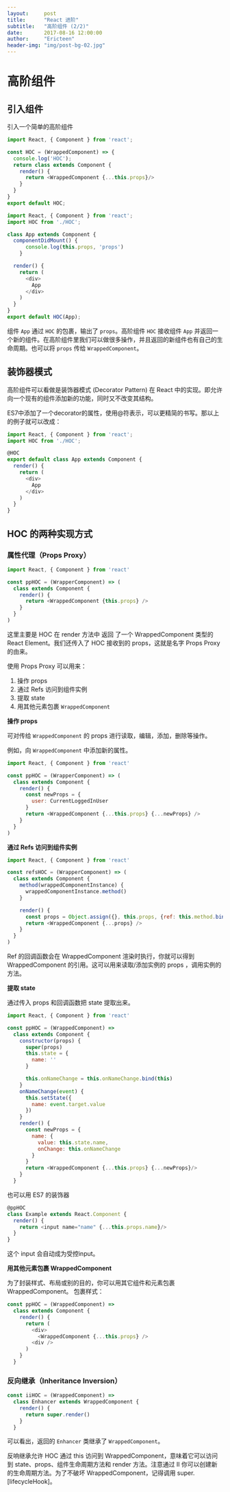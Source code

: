 ```yaml
---
layout:     post
title:      "React 进阶"
subtitle:   "高阶组件 (2/2)"
date:       2017-08-16 12:00:00
author:     "Ericteen"
header-img: "img/post-bg-02.jpg"
---
```

# 高阶组件

## 引入组件

引入一个简单的高阶组件

```JavaScript
import React, { Component } from 'react';

const HOC = (WrappedComponent) => {
  console.log('HOC');
  return class extends Component {
    render() {
      return <WrappedComponent {...this.props}/>
    }
  }
}
export default HOC;
```

```JavaScript
import React, { Component } from 'react';
import HOC from './HOC';

class App extends Component {
  componentDidMount() {
      console.log(this.props, 'props')
    }

  render() {
    return (
      <div>
        App
      </div>
    )
  }
}
export default HOC(App);
```

组件 `App` 通过 `HOC` 的包裹，输出了 `props`。高阶组件 `HOC` 接收组件 `App` 并返回一个新的组件。在高阶组件里我们可以做很多操作，并且返回的新组件也有自己的生命周期。也可以将 `props` 传给 `WrappedComponent`。

## 装饰器模式

高阶组件可以看做是装饰器模式 (Decorator Pattern) 在 React 中的实现。即允许向一个现有的组件添加新的功能，同时又不改变其结构。

ES7中添加了一个decorator的属性，使用@符表示，可以更精简的书写。那以上的例子就可以改成：

```JavaScript
import React, { Component } from 'react';
import HOC from './HOC';

@HOC
export default class App extends Component {
  render() {
    return (
      <div>
        App
      </div>
    )
  }
}
```

## HOC 的两种实现方式

### 属性代理（Props Proxy）

```JavaScript
import React, { Component } from 'react'

const ppHOC = (WrapperComponent) => (
  class extends Component {
    render() {
      return <WrappedComponent {this.props} />
    }
  }
)
```

这里主要是 HOC 在 render 方法中 返回 了一个 WrappedComponent 类型的 React Element。我们还传入了 HOC 接收到的 props，这就是名字 Props Proxy 的由来。

使用 Props Proxy 可以用来：

1. 操作 props
1. 通过 Refs 访问到组件实例
1. 提取 state
1. 用其他元素包裹 `WrappedComponent`

**操作 props**

可对传给 `WrappedComponent` 的 props 进行读取，编辑，添加，删除等操作。

例如，向 `WrappedComponent` 中添加新的属性。

```JavaScript
import React, { Component } from 'react'

const ppHOC = (WrapperComponent) => (
  class extends Component {
    render() {
      const newProps = {
        user: CurrentLoggedInUser
      }
      return <WrappedComponent {...this.props} {...newProps} />
    }
  }
)
```

**通过 Refs 访问到组件实例**

```JavaScript
import React, { Component } from 'react'

const refsHOC = (WrapperComponent) => (
  class extends Component {
    method(wrappedComponentInstance) {
      wrappedComponentInstance.method()
    }

    render() {
      const props = Object.assign({}, this.props, {ref: this.method.bind(this)})
      return <WrappedComponent {...props} />
    }
  }
)
```

Ref 的回调函数会在 WrappedComponent 渲染时执行，你就可以得到 WrappedComponent 的引用。这可以用来读取/添加实例的 props ，调用实例的方法。

**提取 state**

通过传入 props 和回调函数把 state 提取出来。

```JavaScript
import React, { Component } from 'react'

const ppHOC = (WrappedComponent) =>
  class extends Component {
    constructor(props) {
      super(props)
      this.state = {
        name: ''
      }

      this.onNameChange = this.onNameChange.bind(this)
    }
    onNameChange(event) {
      this.setState({
        name: event.target.value
      })
    }
    render() {
      const newProps = {
        name: {
          value: this.state.name,
          onChange: this.onNameChange
        }
      }
      return <WrappedComponent {...this.props} {...newProps}/>
    }
  }
```

也可以用 ES7 的装饰器

```JavaScript
@ppHOC
class Example extends React.Component {
  render() {
    return <input name="name" {...this.props.name}/>
  }
}
```

这个 input 会自动成为受控input。

**用其他元素包裹 WrappedComponent**

为了封装样式、布局或别的目的，你可以用其它组件和元素包裹 WrappedComponent。
包裹样式：

```JavaScript
const ppHOC = (WrappedComponent) => 
  class extends Component {
    render() {
      return (
        <div>
          <WrappedComponent {...this.props} />
        <div />
      )
    }
  }
```

### 反向继承（Inheritance Inversion）

```JavaScript
const iiHOC = (WrappedComponent) => 
  class Enhancer extends WrappedComponent {
    render() {
      return super.render()
    }
  }
```

可以看出，返回的 `Enhancer` 类继承了 `WrappedComponent`。

反响继承允许 HOC 通过 this 访问到 WrappedComponent，意味着它可以访问到 state、props、组件生命周期方法和 render 方法。注意通过 II 你可以创建新的生命周期方法。为了不破坏 WrappedComponent，记得调用 super.[lifecycleHook]。
